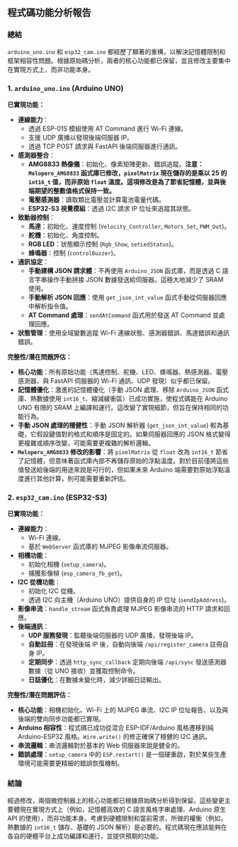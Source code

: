 ## 程式碼功能分析報告

### 總結

`arduino_uno.ino` 和 `esp32_cam.ino` 都經歷了顯著的重構，以解決記憶體限制和框架相容性問題。根據原始碼分析，兩者的核心功能都已保留，並且修改主要集中在實現方式上，而非功能本身。

### 1. `arduino_uno.ino` (Arduino UNO)

**已實現功能：**

*   **連線能力**：
    *   透過 ESP-01S 模組使用 AT Command 進行 Wi-Fi 連線。
    *   支援 UDP 廣播以發現後端伺服器 IP。
    *   透過 TCP POST 請求與 FastAPI 後端伺服器進行通訊。
*   **感測器整合**：
    *   **AMG8833 熱像儀**：初始化、像素矩陣更新、錯誤追蹤。**注意：`Melopero_AMG8833` 函式庫已修改，`pixelMatrix` 現在儲存的是乘以 25 的 `int16_t` 值，而非原始 `float` 溫度。這項修改是為了節省記憶體，並與後端期望的整數值格式保持一致。**
    *   **電壓感測器**：讀取類比電壓並計算電池電量代碼。
    *   **ESP32-S3 視覺模組**：透過 I2C 請求 IP 位址來追蹤其狀態。
*   **致動器控制**：
    *   **馬達**：初始化、速度控制 (`Velocity_Controller`, `Motors_Set`, `PWM_Out`)。
    *   **舵機**：初始化、角度控制。
    *   **RGB LED**：狀態顯示控制 (`Rgb_Show`, `setLedStatus`)。
    *   **蜂鳴器**：控制 (`controlBuzzer`)。
*   **通訊協定**：
    *   **手動建構 JSON 請求體**：不再使用 `Arduino_JSON` 函式庫，而是透過 C 語言字串操作手動拼接 JSON 數據發送給伺服器。這極大地減少了 SRAM 使用。
    *   **手動解析 JSON 回應**：使用 `get_json_int_value` 函式手動從伺服器回應中解析指令值。
    *   **AT Command 處理**：`sendAtCommand` 函式用於發送 AT Command 並處理回應。
*   **狀態管理**：使用全域變數追蹤 Wi-Fi 連線狀態、感測器錯誤、馬達錯誤和通訊錯誤。

**完整性/潛在問題評估：**

*   **核心功能**：所有原始功能（馬達控制、舵機、LED、蜂鳴器、熱感測器、電壓感測器、與 FastAPI 伺服器的 Wi-Fi 通訊、UDP 發現）似乎都已保留。
*   **記憶體優化**：激進的記憶體優化（手動 JSON 處理、移除 `Arduino_JSON` 函式庫、熱數據使用 `int16_t`、縮減緩衝區）已成功實施，使程式碼能在 Arduino UNO 有限的 SRAM 上編譯和運行。這改變了實現細節，但旨在保持相同的功能行為。
*   **手動 JSON 處理的穩健性**：手動 JSON 解析器 (`get_json_int_value`) 較為基礎，它假設鍵值對的格式和順序是固定的。如果伺服器回應的 JSON 格式變得更複雜或順序改變，可能需要更複雜的解析邏輯。
*   **`Melopero_AMG8833` 修改的影響**：將 `pixelMatrix` 從 `float` 改為 `int16_t` 節省了記憶體，但意味著函式庫內部不再儲存原始的浮點溫度。對於目前僅將這些值發送給後端的用途來說是可行的，但如果未來 Arduino 端需要對原始浮點溫度進行其他計算，則可能需要重新評估。

### 2. `esp32_cam.ino` (ESP32-S3)

**已實現功能：**

*   **連線能力**：
    *   Wi-Fi 連線。
    *   基於 `WebServer` 函式庫的 MJPEG 影像串流伺服器。
*   **相機功能**：
    *   初始化相機 (`setup_camera`)。
    *   捕獲影像幀 (`esp_camera_fb_get`)。
*   **I2C 從機功能**：
    *   初始化 I2C 從機。
    *   透過 I2C 向主機（Arduino UNO）提供自身的 IP 位址 (`sendIpAddress`)。
*   **影像串流**：`handle_stream` 函式負責處理 MJPEG 影像串流的 HTTP 請求和回應。
*   **後端通訊**：
    *   **UDP 服務發現**：監聽後端伺服器的 UDP 廣播，發現後端 IP。
    *   **自動註冊**：在發現後端 IP 後，自動向後端 `/api/register_camera` 註冊自身 IP。
    *   **定期同步**：透過 `http_sync_callback` 定期向後端 `/api/sync` 發送感測器數據（從 UNO 接收）並獲取控制命令。
    *   **日誌優化**：在數據未變化時，減少詳細日誌輸出。

**完整性/潛在問題評估：**

*   **核心功能**：相機初始化、Wi-Fi 上的 MJPEG 串流、I2C IP 位址報告、以及與後端的雙向同步功能都已實現。
*   **Arduino 相容性**：程式碼已成功從混合 ESP-IDF/Arduino 風格遷移到純 Arduino-ESP32 風格。`Wire.write()` 的修正確保了穩健的 I2C 通訊。
*   **串流邏輯**：串流邏輯對於基本的 Web 伺服器來說是健全的。
*   **錯誤處理**：`setup_camera` 中的 `ESP.restart()` 是一個硬重啟，對於某些生產環境可能需要更精細的錯誤恢復機制。

### 結論

經過修改，兩個微控制器上的核心功能都已根據原始碼分析得到保留。這些變更主要體現在實現方式上（例如，記憶體高效的 C 語言風格字串處理、Arduino 原生 API 的使用），而非功能本身。考慮到硬體限制和當前需求，所做的權衡（例如，熱數據的 `int16_t` 儲存、基礎的 JSON 解析）是必要的。程式碼現在應該能夠在各自的硬體平台上成功編譯和運行，並提供預期的功能。